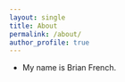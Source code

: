 ```yaml
---
layout: single
title: About
permalink: /about/
author_profile: true
---
```



- My name is Brian French.